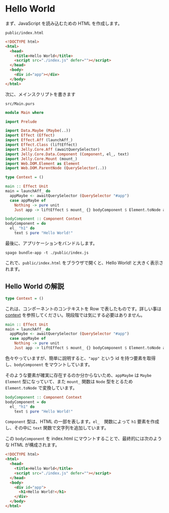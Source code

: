# Hello World

まず、JavaScript を読み込むための HTML を作成します。

`public/index.html`

```html
<!DOCTYPE html>
<html>
  <head>
    <title>Hello World</title>
    <script src="./index.js" defer=""></script>
  </head>
  <body>
    <div id="app"></div>
  </body>
</html>
```

次に、メインスクリプトを書きます

`src/Main.purs`

```haskell
module Main where

import Prelude

import Data.Maybe (Maybe(..))
import Effect (Effect)
import Effect.Aff (launchAff_)
import Effect.Class (liftEffect)
import Jelly.Core.Aff (awaitQuerySelector)
import Jelly.Core.Data.Component (Component, el_, text)
import Jelly.Core.Mount (mount_)
import Web.DOM.Element as Element
import Web.DOM.ParentNode (QuerySelector(..))

type Context = ()

main :: Effect Unit
main = launchAff_ do
  appMaybe <- awaitQuerySelector (QuerySelector "#app")
  case appMaybe of
    Nothing -> pure unit
    Just app -> liftEffect $ mount_ {} bodyComponent $ Element.toNode app

bodyComponent :: Component Context
bodyComponent = do
  el_ "h1" do
    text $ pure "Hello World!"

```

最後に、アプリケーションをバンドルします。

```
spago bundle-app -t ./public/index.js
```

これで、`public/index.html` をブラウザで開くと、Hello World! と大きく表示されます。

## Hello World の解説

```haskell
type Context = ()
```

これは、コンポーネントのコンテキストを Row で表したものです。詳しい事は [context](../context) を参照してください。現段階では気にする必要はありません。

```haskell
main :: Effect Unit
main = launchAff_ do
  appMaybe <- awaitQuerySelector (QuerySelector "#app")
  case appMaybe of
    Nothing -> pure unit
    Just app -> liftEffect $ mount_ {} bodyComponent $ Element.toNode app
```

色々やっていますが、簡単に説明すると、`"app"` という id を持つ要素を取得し、`bodyComponent` をマウントしています。

そのような要素が確実に存在するのか分からないため、`appMaybe` は `Maybe Element` 型になっていて、また `mount_` 関数は `Node` 型をとるため `Element.toNode` で変換しています。

```haskell
bodyComponent :: Component Context
bodyComponent = do
  el_ "h1" do
    text $ pure "Hello World!"
```

`Component` 型は、HTML の一部を表します。`el_`　関数によって `h1` 要素を作成し、その中に `text` 関数で文字列を追加しています。

この `bodyComponent` を index.html にマウントすることで、最終的には次のような HTML が構成されます。

```html
<!DOCTYPE html>
<html>
  <head>
    <title>Hello World</title>
    <script src="./index.js" defer=""></script>
  </head>
  <body>
    <div id="app">
      <h1>Hello World!</h1>
    </div>
  </body>
</html>
```
